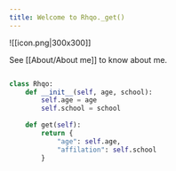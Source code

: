 ```yaml
---
title: Welcome to Rhqo._get()
---
```

![[icon.png|300x300]]


See [[About/About me]] to know about me.


```python

class Rhqo:
	def __init__(self, age, school): 
		self.age = age 
		self.school = school
		 
	def get(self): 
		return { 
			"age": self.age, 
			"affilation": self.school 
		}

```